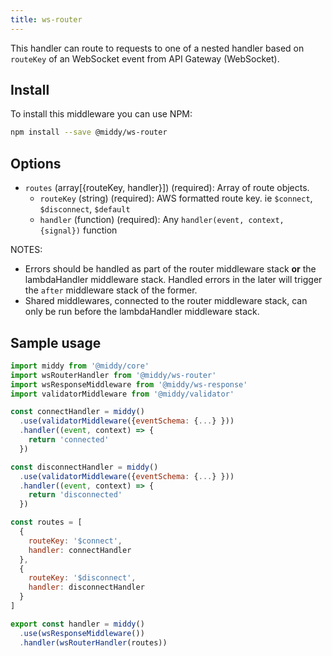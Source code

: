 ```yaml
---
title: ws-router
---
```


This handler can route to requests to one of a nested handler based on `routeKey` of an WebSocket event from API Gateway (WebSocket).

## Install

To install this middleware you can use NPM:

```bash
npm install --save @middy/ws-router
```

## Options

- `routes` (array[{routeKey, handler}]) (required): Array of route objects.
  - `routeKey` (string) (required): AWS formatted route key. ie `$connect`, `$disconnect`, `$default`
  - `handler` (function) (required): Any `handler(event, context, {signal})` function

NOTES:

- Errors should be handled as part of the router middleware stack **or** the lambdaHandler middleware stack. Handled errors in the later will trigger the `after` middleware stack of the former.
- Shared middlewares, connected to the router middleware stack, can only be run before the lambdaHandler middleware stack.

## Sample usage

```javascript
import middy from '@middy/core'
import wsRouterHandler from '@middy/ws-router'
import wsResponseMiddleware from '@middy/ws-response'
import validatorMiddleware from '@middy/validator'

const connectHandler = middy()
  .use(validatorMiddleware({eventSchema: {...} }))
  .handler((event, context) => {
    return 'connected'
  })

const disconnectHandler = middy()
  .use(validatorMiddleware({eventSchema: {...} }))
  .handler((event, context) => {
    return 'disconnected'
  })

const routes = [
  {
    routeKey: '$connect',
    handler: connectHandler
  },
  {
    routeKey: '$disconnect',
    handler: disconnectHandler
  }
]

export const handler = middy()
  .use(wsResponseMiddleware())
  .handler(wsRouterHandler(routes))
```
